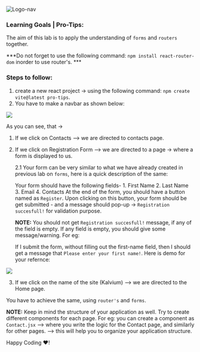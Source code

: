 ![Logo-nav](https://s3.ap-south-1.amazonaws.com/kalvi-education.github.io/front-end-web-development/Kalvium-Logo.png)

### Learning Goals | Pro-Tips:

The aim of this lab is to apply the understanding of `forms` and `routers` together.

***Do not forget to use the following command: `npm install react-router-dom` inorder to use router's. ***

### Steps to follow:

1. create a new react project -> using the following command: `npm create vite@latest pro-tips`.
2. You have to make a navbar as shown below:

![](https://s3.ap-south-1.amazonaws.com/kalvi-education.github.io/front-end-web-development/react-routers-forms.gif)

As you can see, that ->

1. If we click on Contacts --> we are directed to contacts page.
2. If we click on Registration Form --> we are directed to a page -> where a form is displayed to us.

    2.1  Your form can be very similar to what we have already created in previous lab on `forms`, here is a quick description of the same:

    Your form should have the following fields-
        1. First Name
        2. Last Name
        3. Email
        4. Contacts
        At the end of the form, you should have a button named as `Register`. Upon clicking on this button, your form should be get submitted - and a message should pop-up -> `Registration succesfull!` for validation purpose.

      **NOTE:** You should not get `Registration succesfull!` message, if any of the field is empty. If any field is empty, you should give some message/warning. For eg:

      If I submit the form, without filling out the first-name field, then I should get a message that `Please enter your first name!`.
      Here is demo for your refernce:


![](https://s3.ap-south-1.amazonaws.com/kalvi-education.github.io/front-end-web-development/form-react.gif)


3. If we click on the name of the site (Kalvium) --> we are directed to the Home page.

You have to achieve the same, using `router's` and `forms`.

**NOTE:** Keep in mind the structure of your application as well. Try to create different components for each page.
For eg: you can create a component as `Contact.jsx` --> where you write the logic for the Contact page, and similarly for other pages. --> this will help you to organize your application structure.


Happy Coding ❤️!
